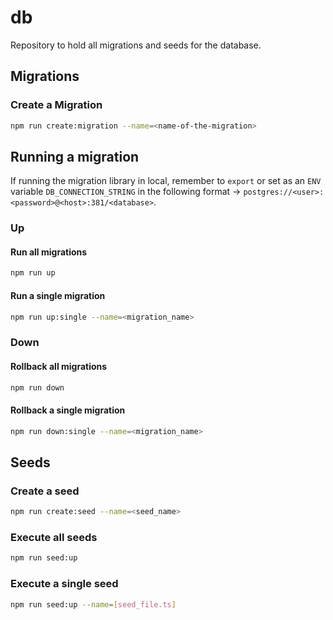 # db

Repository to hold all migrations and seeds for the database.

## Migrations

### Create a Migration

```bash
npm run create:migration --name=<name-of-the-migration>
```

## Running a migration

If running the migration library in local, remember to `export` or set as an `ENV` variable `DB_CONNECTION_STRING` in the following format -> `postgres://<user>:<password>@<host>:381/<database>`.

### Up

#### Run all migrations

```bash
npm run up
```

#### Run a single migration
```bash
npm run up:single --name=<migration_name>
```

### Down

#### Rollback all migrations

```bash
npm run down
```

#### Rollback a single migration
```bash
npm run down:single --name=<migration_name>
```

## Seeds

### Create a seed

```bash
npm run create:seed --name=<seed_name>
```

### Execute all seeds

```bash
npm run seed:up
```

### Execute a single seed

```bash
npm run seed:up --name=[seed_file.ts]
```
